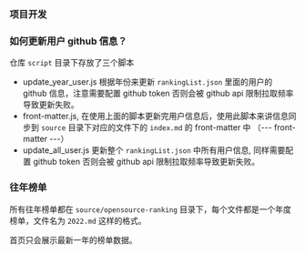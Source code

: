### 项目开发

### 如何更新用户 github 信息？

仓库 `script` 目录下存放了三个脚本

- update_year_user.js 根据年份来更新 `rankingList.json` 里面的用户的 github 信息，注意需要配置 github token 否则会被 github api 限制拉取频率导致更新失败。
- front-matter.js, 在使用上面的脚本更新完用户信息后，使用此脚本来讲信息同步到 `source` 目录下对应的文件下的 `index.md` 的 front-matter 中 （--- front-matter ---）
- update_all_user.js 更新整个 `rankingList.json` 中所有用户信息, 同样需要配置 github token 否则会被 github api 限制拉取频率导致更新失败。


### 往年榜单

所有往年榜单都在 `source/opensource-ranking` 目录下，每个文件都是一个年度榜单，文件名为 `2022.md` 这样的格式。

首页只会展示最新一年的榜单数据。